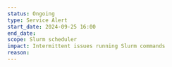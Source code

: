```yaml
---
status: Ongoing
type: Service Alert
start_date: 2024-09-25 16:00
end_date: 
scope: Slurm scheduler
impact: Intermittent issues running Slurm commands
reason:
---
```

